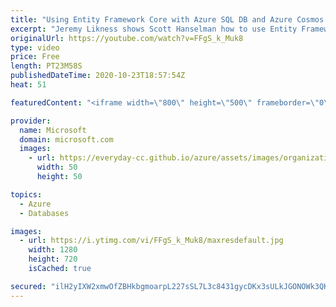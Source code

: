 ```yaml
---
title: "Using Entity Framework Core with Azure SQL DB and Azure Cosmos DB | Azure Friday"
excerpt: "Jeremy Likness shows Scott Hanselman how to use Entity Framework (EF) Core with Azure SQL DB and Azure Cosmos DB. EF Core is a lightweight, extensible, open source, and cross-platform version of the popular Entity Framework data access technology.  0:00 – Overview 1:43 – Using Entity Framework Core with"
originalUrl: https://youtube.com/watch?v=FFgS_k_Muk8
type: video
price: Free
length: PT23M58S
publishedDateTime: 2020-10-23T18:57:54Z
heat: 51

featuredContent: "<iframe width=\"800\" height=\"500\" frameborder=\"0\" src=\"https://www.youtube.com/embed/FFgS_k_Muk8\" allow=\"accelerometer; autoplay; encrypted-media; gyroscope; picture-in-picture\" allowfullscreen></iframe>"

provider:
  name: Microsoft
  domain: microsoft.com
  images:
    - url: https://everyday-cc.github.io/azure/assets/images/organizations/microsoft.com-50x50.jpg
      width: 50
      height: 50

topics:
  - Azure
  - Databases

images:
  - url: https://i.ytimg.com/vi/FFgS_k_Muk8/maxresdefault.jpg
    width: 1280
    height: 720
    isCached: true

secured: "ilH2yIXW2xmwOfZBHkbgmoarpL227sSL7L3c8431gycDKx3sULkJGONOWk3QKGzjxzBlXqEQQe+0ZH7zrcCLrAnv1xwZTK5Fhdh040hs8CJ7p/Ow/yZqb9zTSGi/wCGYkVGEWFND6Gge1lUvFcmgbmc9iea8483pmaotlpZO4fHcljkq1x/N3y6QS2Ms9ZRCC3rWBZP1vzjwsOWCInz8t8w6P2V2ij2mMecDeylKWpCzByD6hq1BoRVpfLpK0ZUICvaORXzSjPimDc6soIaa4SuqTbrCdpNVYTXL0nhTUEy5tINkQlZDFWESVIwBsyEIcqz1wVjKdp4Pk1xrriJwH2Cwu+ufWDvTqkFgTOQ0QrizHq80JTr+hx1FfhdBU4Siah04Bg5U61qNE0uTkJElHHDhqAP2ncsUuX5pyv3m7bM=;jiyqMkhP0DL1QnVnKhCXpw=="
---
```


